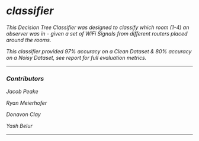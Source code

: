 # _classifier_

_This Decision Tree Classifier was designed to classify which room (1-4) an observer was in - given a set of WiFi Signals from different routers placed around the rooms._

_This classifier provided 97% accuracy on a Clean Dataset & 80% accuracy on a Noisy Dataset, see report for full evaluation metrics._

---

### _Contributors_

_Jacob Peake_

_Ryan Meierhofer_

_Donavon Clay_

_Yash Belur_

---

